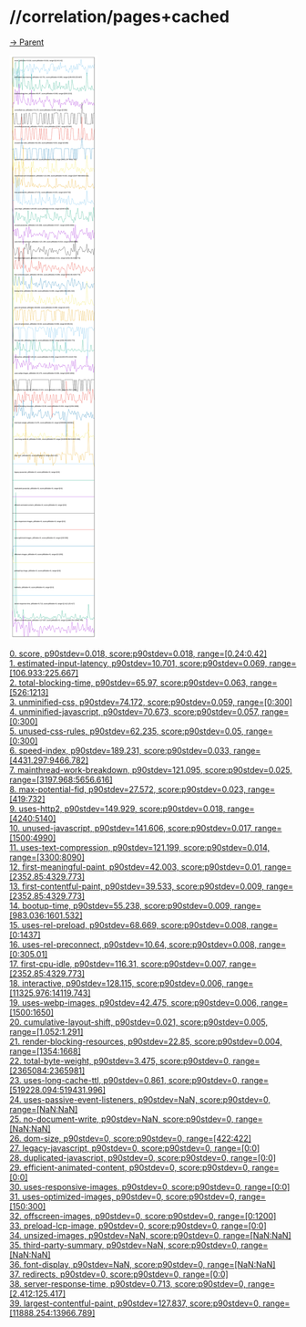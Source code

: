 
# //correlation/pages+cached

[→ Parent](../..)

![PLOT: correlation](./correlation.svg)

[0. score, p90stdev=0.018, score:p90stdev=0.018, range=[0.24:0.42]](../../meta/score/samples/pages+cached)  
[1. estimated-input-latency, p90stdev=10.701, score:p90stdev=0.069, range=[106.933:225.667]](../../estimated-input-latency/samples/pages+cached/)  
[2. total-blocking-time, p90stdev=65.97, score:p90stdev=0.063, range=[526:1213]](../../total-blocking-time/samples/pages+cached/)  
[3. unminified-css, p90stdev=74.172, score:p90stdev=0.059, range=[0:300]](../../unminified-css/samples/pages+cached/)  
[4. unminified-javascript, p90stdev=70.673, score:p90stdev=0.057, range=[0:300]](../../unminified-javascript/samples/pages+cached/)  
[5. unused-css-rules, p90stdev=62.235, score:p90stdev=0.05, range=[0:300]](../../unused-css-rules/samples/pages+cached/)  
[6. speed-index, p90stdev=189.231, score:p90stdev=0.033, range=[4431.297:9466.782]](../../speed-index/samples/pages+cached/)  
[7. mainthread-work-breakdown, p90stdev=121.095, score:p90stdev=0.025, range=[3197.968:5656.616]](../../mainthread-work-breakdown/samples/pages+cached/)  
[8. max-potential-fid, p90stdev=27.572, score:p90stdev=0.023, range=[419:732]](../../max-potential-fid/samples/pages+cached/)  
[9. uses-http2, p90stdev=149.929, score:p90stdev=0.018, range=[4240:5140]](../../uses-http2/samples/pages+cached/)  
[10. unused-javascript, p90stdev=141.606, score:p90stdev=0.017, range=[1500:4990]](../../unused-javascript/samples/pages+cached/)  
[11. uses-text-compression, p90stdev=121.199, score:p90stdev=0.014, range=[3300:8090]](../../uses-text-compression/samples/pages+cached/)  
[12. first-meaningful-paint, p90stdev=42.003, score:p90stdev=0.01, range=[2352.85:4329.773]](../../first-meaningful-paint/samples/pages+cached/)  
[13. first-contentful-paint, p90stdev=39.533, score:p90stdev=0.009, range=[2352.85:4329.773]](../../first-contentful-paint/samples/pages+cached/)  
[14. bootup-time, p90stdev=55.238, score:p90stdev=0.009, range=[983.036:1601.532]](../../bootup-time/samples/pages+cached/)  
[15. uses-rel-preload, p90stdev=68.669, score:p90stdev=0.008, range=[0:1437]](../../uses-rel-preload/samples/pages+cached/)  
[16. uses-rel-preconnect, p90stdev=10.64, score:p90stdev=0.008, range=[0:305.01]](../../uses-rel-preconnect/samples/pages+cached/)  
[17. first-cpu-idle, p90stdev=116.31, score:p90stdev=0.007, range=[2352.85:4329.773]](../../first-cpu-idle/samples/pages+cached/)  
[18. interactive, p90stdev=128.115, score:p90stdev=0.006, range=[11325.976:14119.743]](../../interactive/samples/pages+cached/)  
[19. uses-webp-images, p90stdev=42.475, score:p90stdev=0.006, range=[1500:1650]](../../uses-webp-images/samples/pages+cached/)  
[20. cumulative-layout-shift, p90stdev=0.021, score:p90stdev=0.005, range=[1.052:1.291]](../../cumulative-layout-shift/samples/pages+cached/)  
[21. render-blocking-resources, p90stdev=22.85, score:p90stdev=0.004, range=[1354:1668]](../../render-blocking-resources/samples/pages+cached/)  
[22. total-byte-weight, p90stdev=3.475, score:p90stdev=0, range=[2365084:2365981]](../../total-byte-weight/samples/pages+cached/)  
[23. uses-long-cache-ttl, p90stdev=0.861, score:p90stdev=0, range=[519228.094:519431.996]](../../uses-long-cache-ttl/samples/pages+cached/)  
[24. uses-passive-event-listeners, p90stdev=NaN, score:p90stdev=0, range=[NaN:NaN]](../../uses-passive-event-listeners/samples/pages+cached/)  
[25. no-document-write, p90stdev=NaN, score:p90stdev=0, range=[NaN:NaN]](../../no-document-write/samples/pages+cached/)  
[26. dom-size, p90stdev=0, score:p90stdev=0, range=[422:422]](../../dom-size/samples/pages+cached/)  
[27. legacy-javascript, p90stdev=0, score:p90stdev=0, range=[0:0]](../../legacy-javascript/samples/pages+cached/)  
[28. duplicated-javascript, p90stdev=0, score:p90stdev=0, range=[0:0]](../../duplicated-javascript/samples/pages+cached/)  
[29. efficient-animated-content, p90stdev=0, score:p90stdev=0, range=[0:0]](../../efficient-animated-content/samples/pages+cached/)  
[30. uses-responsive-images, p90stdev=0, score:p90stdev=0, range=[0:0]](../../uses-responsive-images/samples/pages+cached/)  
[31. uses-optimized-images, p90stdev=0, score:p90stdev=0, range=[150:300]](../../uses-optimized-images/samples/pages+cached/)  
[32. offscreen-images, p90stdev=0, score:p90stdev=0, range=[0:1200]](../../offscreen-images/samples/pages+cached/)  
[33. preload-lcp-image, p90stdev=0, score:p90stdev=0, range=[0:0]](../../preload-lcp-image/samples/pages+cached/)  
[34. unsized-images, p90stdev=NaN, score:p90stdev=0, range=[NaN:NaN]](../../unsized-images/samples/pages+cached/)  
[35. third-party-summary, p90stdev=NaN, score:p90stdev=0, range=[NaN:NaN]](../../third-party-summary/samples/pages+cached/)  
[36. font-display, p90stdev=NaN, score:p90stdev=0, range=[NaN:NaN]](../../font-display/samples/pages+cached/)  
[37. redirects, p90stdev=0, score:p90stdev=0, range=[0:0]](../../redirects/samples/pages+cached/)  
[38. server-response-time, p90stdev=0.713, score:p90stdev=0, range=[2.412:125.417]](../../server-response-time/samples/pages+cached/)  
[39. largest-contentful-paint, p90stdev=127.837, score:p90stdev=0, range=[11888.254:13966.789]](../../largest-contentful-paint/samples/pages+cached/)  
